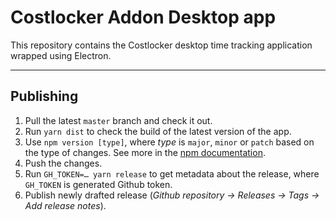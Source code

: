 # Costlocker Addon Desktop app

This repository contains the Costlocker desktop time tracking application wrapped using Electron.

---

## Publishing

1. Pull the latest `master` branch and check it out.
1. Run `yarn dist` to check the build of the latest version of the app.
1. Use `npm version [type]`, where _type_ is `major`, `minor` or `patch` based on the type of changes. See more in the [npm documentation](https://docs.npmjs.com/cli/version).
1. Push the changes.
1. Run `GH_TOKEN=… yarn release` to get metadata about the release, where `GH_TOKEN` is generated Github token.
1. Publish newly drafted release (_Github repository → Releases → Tags → Add release notes_).
